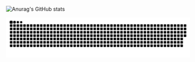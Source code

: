 ![Anurag's GitHub stats](https://github-readme-stats.vercel.app/api?username=XxHiroTTVxX&show_icons=true&theme=radical)

![github contribution grid snake animation](https://raw.githubusercontent.com/xxhirottvxx/xxhirottvxx/output/github-contribution-grid-snake-dark.svg#gh-dark-mode-only)
<!--
**XxHiroTTVxX/XxHiroTTVxX** is a ✨ _special_ ✨ repository because its `README.md` (this file) appears on your GitHub profile.

Here are some ideas to get you started:

- 🔭 I’m currently working on ...
- 🌱 I’m currently learning ...
- 👯 I’m looking to collaborate on ...
- 🤔 I’m looking for help with ...
- 💬 Ask me about ...
- 📫 How to reach me: ...
- 😄 Pronouns: ...
- ⚡ Fun fact: ...
-->
